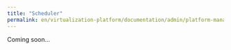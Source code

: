 ```yaml
---
title: "Scheduler"
permalink: en/virtualization-platform/documentation/admin/platform-management/control-plane-settings/scheduler.html
---
```


Coming soon...
